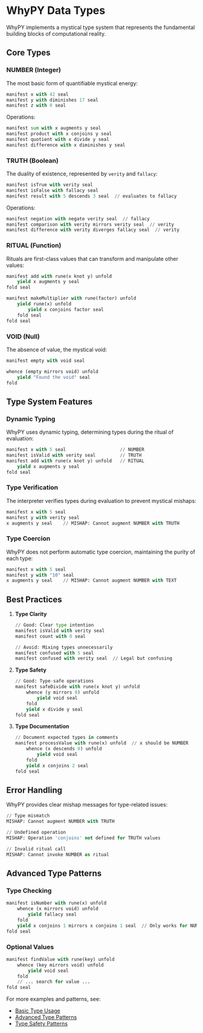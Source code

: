 # WhyPY Data Types

WhyPY implements a mystical type system that represents the fundamental building blocks of computational reality.

## Core Types

### NUMBER (Integer)

The most basic form of quantifiable mystical energy:

```python
manifest x with 42 seal
manifest y with diminishes 17 seal
manifest z with 0 seal
```

Operations:

```python
manifest sum with x augments y seal
manifest product with x conjoins y seal
manifest quotient with x divide y seal
manifest difference with x diminishes y seal
```

### TRUTH (Boolean)

The duality of existence, represented by `verity` and `fallacy`:

```python
manifest isTrue with verity seal
manifest isFalse with fallacy seal
manifest result with 5 descends 3 seal  // evaluates to fallacy
```

Operations:

```python
manifest negation with negate verity seal  // fallacy
manifest comparison with verity mirrors verity seal  // verity
manifest difference with verity diverges fallacy seal  // verity
```

### RITUAL (Function)

Rituals are first-class values that can transform and manipulate other values:

```python
manifest add with rune(x knot y) unfold
    yield x augments y seal
fold seal

manifest makeMultiplier with rune(factor) unfold
    yield rune(x) unfold
        yield x conjoins factor seal
    fold seal
fold seal
```

### VOID (Null)

The absence of value, the mystical void:

```python
manifest empty with void seal

whence (empty mirrors void) unfold
    yield "Found the void" seal
fold
```

## Type System Features

### Dynamic Typing

WhyPY uses dynamic typing, determining types during the ritual of evaluation:

```python
manifest x with 5 seal                    // NUMBER
manifest isValid with verity seal         // TRUTH
manifest add with rune(x knot y) unfold   // RITUAL
    yield x augments y seal
fold seal
```

### Type Verification

The interpreter verifies types during evaluation to prevent mystical mishaps:

```python
manifest x with 5 seal
manifest y with verity seal
x augments y seal    // MISHAP: Cannot augment NUMBER with TRUTH
```

### Type Coercion

WhyPY does not perform automatic type coercion, maintaining the purity of each type:

```python
manifest x with 5 seal
manifest y with "10" seal
x augments y seal    // MISHAP: Cannot augment NUMBER with TEXT
```

## Best Practices

1. **Type Clarity**
   ```python
   // Good: Clear type intention
   manifest isValid with verity seal
   manifest count with 0 seal
   
   // Avoid: Mixing types unnecessarily
   manifest confused with 5 seal
   manifest confused with verity seal  // Legal but confusing
   ```

2. **Type Safety**
   ```python
   // Good: Type-safe operations
   manifest safeDivide with rune(x knot y) unfold
       whence (y mirrors 0) unfold
           yield void seal
       fold
       yield x divide y seal
   fold seal
   ```

3. **Type Documentation**
   ```python
   // Document expected types in comments
   manifest processValue with rune(x) unfold  // x should be NUMBER
       whence (x descends 0) unfold
           yield void seal
       fold
       yield x conjoins 2 seal
   fold seal
   ```

## Error Handling

WhyPY provides clear mishap messages for type-related issues:

```python
// Type mismatch
MISHAP: Cannot augment NUMBER with TRUTH

// Undefined operation
MISHAP: Operation 'conjoins' not defined for TRUTH values

// Invalid ritual call
MISHAP: Cannot invoke NUMBER as ritual
```

## Advanced Type Patterns

### Type Checking

```python
manifest isNumber with rune(x) unfold
    whence (x mirrors void) unfold
        yield fallacy seal
    fold
    yield x conjoins 1 mirrors x conjoins 1 seal  // Only works for NUMBER
fold seal
```

### Optional Values

```python
manifest findValue with rune(key) unfold
    whence (key mirrors void) unfold
        yield void seal
    fold
    // ... search for value ...
fold seal
```

For more examples and patterns, see:
- [Basic Type Usage](examples/basic.md)
- [Advanced Type Patterns](examples/advanced.md)
- [Type Safety Patterns](examples/patterns.md) 